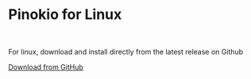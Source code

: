 # Pinokio for Linux

<br>

For linux, download and install directly from the latest release on Github

<a href="https://github.com/malfunctionize/p/releases" class='btn'>Download from GitHub</a>

